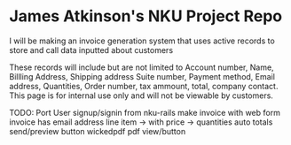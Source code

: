 # James Atkinson's NKU Project Repo

I will be making an invoice generation system that uses active records to store and call data inputted about customers

These records will include but are not limited to Account number, Name, Billling Address, Shipping address Suite number, Payment method, Email address, Quantities, Order number, tax ammount, total, company contact.
This page is for internal use only and will not be viewable by customers.

TODO:
Port User signup/signin from nku-rails
make invoice with web form
invoice has email address
line item -> with price -> quantities
auto totals
send/preview button
wickedpdf pdf view/button 
